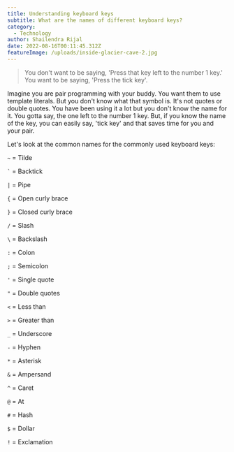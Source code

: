 ```yaml
---
title: Understanding keyboard keys
subtitle: What are the names of different keyboard keys?
category:
  - Technology
author: Shailendra Rijal
date: 2022-08-16T00:11:45.312Z
featureImage: /uploads/inside-glacier-cave-2.jpg
---
```

<!--StartFragment-->

> You don't want to be saying, 'Press that key left to the number 1 key.' You want to be saying, 'Press the tick key'.

Imagine you are pair programming with your buddy. You want them to use template literals. But you don't know what that symbol is. It's not quotes or double quotes. You have been using it a lot but you don't know the name for it. You gotta say, the one left to the number 1 key. But, if you know the name of the key, you can easily say, 'tick key' and that saves time for you and your pair.

Let's look at the common names for the commonly used keyboard keys:

`~` = Tilde

`` ` `` = Backtick

`|` = Pipe

`{` = Open curly brace

`}` = Closed curly brace

`/` = Slash

`\` = Backslash

`:` = Colon

`;` = Semicolon

`'` = Single quote

`"` = Double quotes

`<` = Less than

`>` = Greater than

`_` = Underscore

`-` = Hyphen

`*` = Asterisk

`&` = Ampersand

`^` = Caret

`@` = At

`#` = Hash

`$` = Dollar

`!` = Exclamation

<!--EndFragment-->